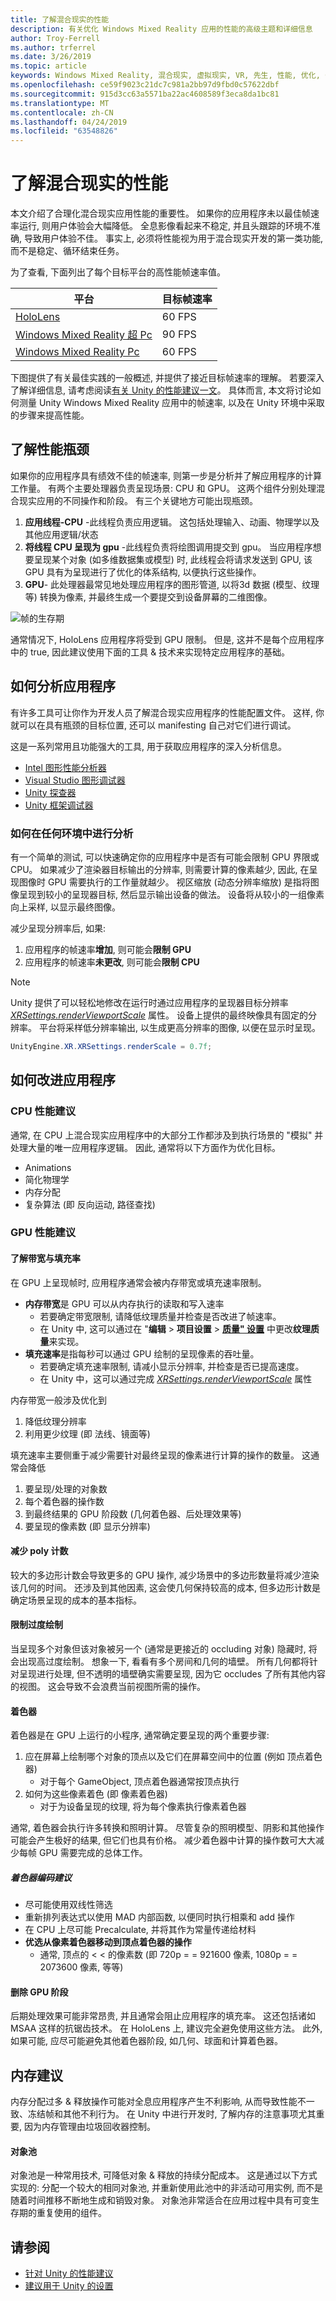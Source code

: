 ```yaml
---
title: 了解混合现实的性能
description: 有关优化 Windows Mixed Reality 应用的性能的高级主题和详细信息
author: Troy-Ferrell
ms.author: trferrel
ms.date: 3/26/2019
ms.topic: article
keywords: Windows Mixed Reality, 混合现实, 虚拟现实, VR, 先生, 性能, 优化, CPU, GPU
ms.openlocfilehash: ce59f9023c21dc7c981a2bb97d9fbd0c57622dbf
ms.sourcegitcommit: 915d3cc63a5571ba22ac4608589f3eca8da1bc81
ms.translationtype: MT
ms.contentlocale: zh-CN
ms.lasthandoff: 04/24/2019
ms.locfileid: "63548826"
---
```

# <a name="understanding-performance-for-mixed-reality"></a>了解混合现实的性能

本文介绍了合理化混合现实应用性能的重要性。  如果你的应用程序未以最佳帧速率运行, 则用户体验会大幅降低。 全息影像看起来不稳定, 并且头跟踪的环境不准确, 导致用户体验不佳。 事实上, 必须将性能视为用于混合现实开发的第一类功能, 而不是稳定、循环结束任务。

为了查看, 下面列出了每个目标平台的高性能帧速率值。

| 平台 | 目标帧速率 |
|----------|-------------------|
| [HoloLens](hololens-hardware-details.md) | 60 FPS |
| [Windows Mixed Reality 超 Pc](immersive-headset-hardware-details.md) | 90 FPS |
| [Windows Mixed Reality Pc](immersive-headset-hardware-details.md) | 60 FPS |

下图提供了有关最佳实践的一般概述, 并提供了接近目标帧速率的理解。 若要深入了解详细信息, 请考虑阅读[有关 Unity 的性能建议一文](performance-recommendations-for-unity.md)。 具体而言, 本文将讨论如何测量 Unity Windows Mixed Reality 应用中的帧速率, 以及在 Unity 环境中采取的步骤来提高性能。

## <a name="understanding-performance-bottlenecks"></a>了解性能瓶颈

如果你的应用程序具有绩效不佳的帧速率, 则第一步是分析并了解应用程序的计算工作量。 有两个主要处理器负责呈现场景: CPU 和 GPU。 这两个组件分别处理混合现实应用的不同操作和阶段。 有三个关键地方可能出现瓶颈。 

1. **应用线程-CPU** -此线程负责应用逻辑。 这包括处理输入、动画、物理学以及其他应用逻辑/状态
2. **将线程 CPU 呈现为 gpu** -此线程负责将绘图调用提交到 gpu。 当应用程序想要呈现某个对象 (如多维数据集或模型) 时, 此线程会将请求发送到 GPU, 该 GPU 具有为呈现进行了优化的体系结构, 以便执行这些操作。
3. **GPU**- 
   此处理器最常见地处理应用程序的图形管道, 以将3d 数据 (模型、纹理等) 转换为像素, 并最终生成一个要提交到设备屏幕的二维图像。

![帧的生存期](images/lifetime-of-a-frame.png)

通常情况下, HoloLens 应用程序将受到 GPU 限制。 但是, 这并不是每个应用程序中的 true, 因此建议使用下面的工具 & 技术来实现特定应用程序的基础。

## <a name="how-to-analyze-your-application"></a>如何分析应用程序

有许多工具可让你作为开发人员了解混合现实应用程序的性能配置文件。 这样, 你就可以在具有瓶颈的目标位置, 还可以 manifesting 自己对它们进行调试。

这是一系列常用且功能强大的工具, 用于获取应用程序的深入分析信息。
- [Intel 图形性能分析器](https://software.intel.com/gpa)
- [Visual Studio 图形调试器](https://docs.microsoft.com/visualstudio/debugger/graphics/visual-studio-graphics-diagnostics?view=vs-2017)
- [Unity 探查器](https://docs.unity3d.com/Manual/Profiler.html)
- [Unity 框架调试器](https://docs.unity3d.com/Manual/FrameDebugger.html)

### <a name="how-to-profile-in-any-environment"></a>如何在任何环境中进行分析

有一个简单的测试, 可以快速确定你的应用程序中是否有可能会限制 GPU 界限或 CPU。 如果减少了渲染器目标输出的分辨率, 则需要计算的像素越少, 因此, 在呈现图像时 GPU 需要执行的工作量就越少。 视区缩放 (动态分辨率缩放) 是指将图像呈现到较小的呈现器目标, 然后显示输出设备的做法。 设备将从较小的一组像素向上采样, 以显示最终图像。

减少呈现分辨率后, 如果:
1) 应用程序的帧速率**增加**, 则可能会**限制 GPU**
1) 应用程序的帧速率**未更改**, 则可能会**限制 CPU**

>[!NOTE]
>Unity 提供了可以轻松地修改在运行时通过应用程序的呈现器目标分辨率 *[XRSettings.renderViewportScale](https://docs.unity3d.com/ScriptReference/XR.XRSettings-renderViewportScale.html)* 属性。 设备上提供的最终映像具有固定的分辨率。 平台将采样低分辨率输出, 以生成更高分辨率的图像, 以便在显示时呈现。 
>
>```CS
>UnityEngine.XR.XRSettings.renderScale = 0.7f;
>```

## <a name="how-to-improve-your-application"></a>如何改进应用程序

### <a name="cpu-performance-recommendations"></a>CPU 性能建议

通常, 在 CPU 上混合现实应用程序中的大部分工作都涉及到执行场景的 "模拟" 并处理大量的唯一应用程序逻辑。 因此, 通常将以下方面作为优化目标。

- Animations
- 简化物理学
- 内存分配
- 复杂算法 (即 反向运动, 路径查找)

### <a name="gpu-performance-recommendations"></a>GPU 性能建议

#### <a name="understanding-bandwidth-vs-fill-rate"></a>了解带宽与填充率
在 GPU 上呈现帧时, 应用程序通常会被内存带宽或填充速率限制。

- **内存带宽**是 GPU 可以从内存执行的读取和写入速率
    - 若要确定带宽限制, 请降低纹理质量并检查是否改进了帧速率。
    - 在 Unity 中, 这可以通过在 "**编辑** > **项目设置** >  **[质量" 设置](https://docs.unity3d.com/Manual/class-QualitySettings.html)** 中更改**纹理质量**来实现。
- **填充速率**是指每秒可以通过 GPU 绘制的呈现像素的吞吐量。
    - 若要确定填充速率限制, 请减小显示分辨率, 并检查是否已提高速度。 
    - 在 Unity 中，这可以通过完成 *[XRSettings.renderViewportScale](https://docs.unity3d.com/ScriptReference/XR.XRSettings-renderViewportScale.html)* 属性

内存带宽一般涉及优化到
1) 降低纹理分辨率
2) 利用更少纹理 (即 法线、镜面等)

填充速率主要侧重于减少需要针对最终呈现的像素进行计算的操作的数量。 这通常会降低
1) 要呈现/处理的对象数
2) 每个着色器的操作数
3) 到最终结果的 GPU 阶段数 (几何着色器、后处理效果等)
4) 要呈现的像素数 (即 显示分辨率)

#### <a name="reduce-poly-count"></a>减少 poly 计数
较大的多边形计数会导致更多的 GPU 操作, 减少场景中的多边形数量将减少渲染该几何的时间。 还涉及到其他因素, 这会使几何保持较高的成本, 但多边形计数是确定场景呈现的成本的基本指标。

#### <a name="limit-overdraw"></a>限制过度绘制

当呈现多个对象但该对象被另一个 (通常是更接近的 occluding 对象) 隐藏时, 将会出现高过度绘制。 想象一下, 看看有多个房间和几何的墙壁。 所有几何都将针对呈现进行处理, 但不透明的墙壁确实需要呈现, 因为它 occludes 了所有其他内容的视图。 这会导致不会浪费当前视图所需的操作。

#### <a name="shaders"></a>着色器

着色器是在 GPU 上运行的小程序, 通常确定要呈现的两个重要步骤:
1) 应在屏幕上绘制哪个对象的顶点以及它们在屏幕空间中的位置 (例如 顶点着色器)
    - 对于每个 GameObject, 顶点着色器通常按顶点执行
2) 如何为这些像素着色 (即 像素着色器)
    - 对于为设备呈现的纹理, 将为每个像素执行像素着色器

通常, 着色器会执行许多转换和照明计算。 尽管复杂的照明模型、阴影和其他操作可能会产生极好的结果, 但它们也具有价格。 减少着色器中计算的操作数可大大减少每帧 GPU 需要完成的总体工作。

##### <a name="shader-coding-recommendations"></a>着色器编码建议

- 尽可能使用双线性筛选
- 重新排列表达式以使用 MAD 内部函数, 以便同时执行相乘和 add 操作
- 在 CPU 上尽可能 Precalculate, 并将其作为常量传递给材料
- **优选从像素着色器移动到顶点着色器的操作**
    - 通常, 顶点的 < < 的像素数 (即 720p = = 921600 像素, 1080p = = 2073600 像素, 等等)

#### <a name="remove-gpu-stages"></a>删除 GPU 阶段
后期处理效果可能非常昂贵, 并且通常会阻止应用程序的填充率。 这还包括诸如 MSAA 这样的抗锯齿技术。 在 HoloLens 上, 建议完全避免使用这些方法。 此外, 如果可能, 应尽可能避免其他着色器阶段, 如几何、球面和计算着色器。

## <a name="memory-recommendations"></a>内存建议
内存分配过多 & 释放操作可能对全息应用程序产生不利影响, 从而导致性能不一致、冻结帧和其他不利行为。 在 Unity 中进行开发时, 了解内存的注意事项尤其重要, 因为内存管理由垃圾回收器控制。

#### <a name="object-pooling"></a>对象池

对象池是一种常用技术, 可降低对象 & 释放的持续分配成本。 这是通过以下方式实现的: 分配一个较大的相同对象池, 并重新使用此池中的非活动可用实例, 而不是随着时间推移不断地生成和销毁对象。 对象池非常适合在应用过程中具有可变生存期的重复使用的组件。

## <a name="see-also"></a>请参阅
- [针对 Unity 的性能建议](performance-recommendations-for-unity.md)
- [建议用于 Unity 的设置](recommended-settings-for-unity.md)
